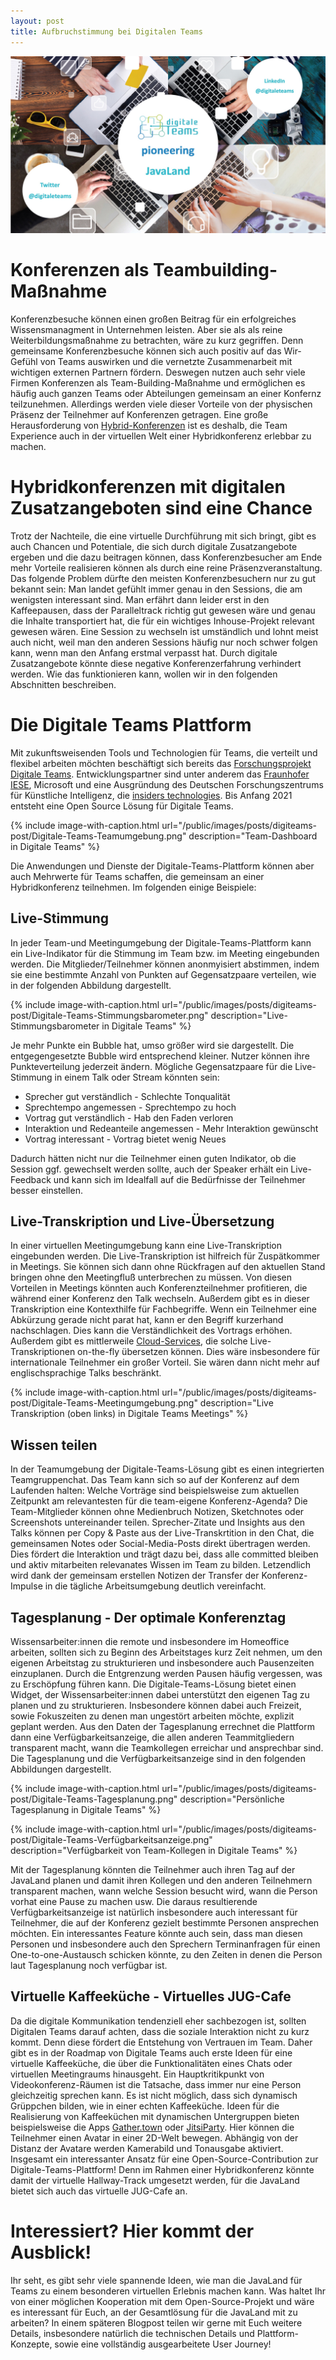 ```yaml
---
layout: post
title: Aufbruchstimmung bei Digitalen Teams
---
```


![Team Experience auf der JavaLand](/public/images/posts/digiteams-post/Grafik-Digitale-Teams-JavaLand.jpg)

# Konferenzen als Teambuilding-Maßnahme
Konferenzbesuche können einen großen Beitrag für ein erfolgreiches Wissensmanagment in Unternehmen
leisten. Aber sie als als reine Weiterbildungsmaßnahme zu betrachten, wäre zu kurz gegriffen. Denn 
gemeinsame Konferenzbesuche können sich auch
positiv auf das Wir-Gefühl von Teams auswirken und die vernetzte Zusammenarbeit mit wichtigen externen 
Partnern fördern. Deswegen nutzen auch sehr viele Firmen Konferenzen als  Team-Building-Maßnahme und ermöglichen es häufig auch ganzen Teams oder Abteilungen gemeinsam an 
einer Konfernz teilzunehmen. Allerdings werden viele dieser Vorteile von der physischen Präsenz der Teilnehmer auf Konferenzen getragen. 
Eine große Herausforderung von [Hybrid-Konferenzen](/2020/06/28/was-bleibt/) ist es deshalb, die Team Experience auch in der virtuellen 
Welt einer Hybridkonferenz erlebbar zu machen.

# Hybridkonferenzen mit digitalen Zusatzangeboten sind eine Chance
Trotz der Nachteile, die eine virtuelle Durchführung mit sich bringt, gibt es auch Chancen und 
Potentiale, die sich durch digitale Zusatzangebote ergeben und die dazu beitragen können, dass Konferenzbesucher
am Ende mehr Vorteile realisieren können als durch eine reine Präsenzveranstaltung.
Das folgende Problem dürfte den meisten Konferenzbesuchern nur zu gut bekannt sein: Man landet gefühlt 
immer genau
in den Sessions, die am wenigsten interessant sind. Man erfährt dann 
leider erst in den Kaffeepausen, dass der Paralleltrack
richtig gut gewesen wäre und genau die Inhalte transportiert hat, die für ein wichtiges 
Inhouse-Projekt relevant gewesen wären. Eine Session zu wechseln ist umständlich und lohnt meist auch nicht, 
weil man den anderen Sessions
häufig nur noch schwer folgen kann, wenn man den Anfang erstmal verpasst hat. Durch digitale Zusatzangebote
könnte diese negative Konferenzerfahrung verhindert werden. Wie das funktionieren kann, wollen wir in den folgenden Abschnitten beschreiben.
 

# Die Digitale Teams Plattform 
Mit zukunftsweisenden Tools und Technologien für Teams, die verteilt und flexibel arbeiten möchten 
beschäftigt sich bereits das [Forschungsprojekt Digitale Teams](https://www.digitale-teams.de/). Entwicklungspartner sind unter anderem 
das [Fraunhofer IESE](https://www.iese.fraunhofer.de), Microsoft und eine Ausgründung des Deutschen 
Forschungszentrums für Künstliche Intelligenz, die [insiders technologies](https://www.insiders-technologies.de). Bis Anfang 2021 entsteht eine Open Source Lösung für
Digitale Teams.

{% include image-with-caption.html url="/public/images/posts/digiteams-post/Digitale-Teams-Teamumgebung.png" description="Team-Dashboard in Digitale Teams" %}
 
Die Anwendungen und Dienste der Digitale-Teams-Plattform können aber auch Mehrwerte für 
Teams schaffen, die gemeinsam an einer Hybridkonferenz teilnehmen. Im folgenden einige Beispiele:

## Live-Stimmung
In jeder Team-und Meetingumgebung der Digitale-Teams-Plattform kann ein Live-Indikator für die 
Stimmung im Team bzw. im Meeting eingebunden werden. Die Mitglieder/Teilnehmer können anonmyisiert abstimmen, indem sie eine 
bestimmte Anzahl von Punkten auf Gegensatzpaare verteilen, wie in der folgenden Abbildung dargestellt. 

{% include image-with-caption.html url="/public/images/posts/digiteams-post/Digitale-Teams-Stimmungsbarometer.png" description="Live-Stimmungsbarometer in Digitale Teams" %}

Je mehr Punkte ein Bubble hat, umso größer wird sie dargestellt. Die 
entgegengesetzte Bubble wird entsprechend kleiner. Nutzer können ihre Punkteverteilung jederzeit ändern.
Mögliche Gegensatzpaare für die Live-Stimmung in einem Talk oder Stream könnten sein:

* Sprecher gut verständlich - Schlechte Tonqualität
* Sprechtempo angemessen - Sprechtempo zu hoch
* Vortrag gut verständlich - Hab den Faden verloren
* Interaktion und Redeanteile angemessen - Mehr Interaktion gewünscht
* Vortrag interessant - Vortrag bietet wenig Neues

Dadurch hätten nicht nur die Teilnehmer einen guten Indikator, ob die Session ggf. gewechselt werden 
sollte, auch der Speaker erhält ein Live-Feedback und kann sich im Idealfall auf die Bedürfnisse der
Teilnehmer besser einstellen.

## Live-Transkription und Live-Übersetzung
In einer virtuellen Meetingumgebung kann eine Live-Transkription eingebunden werden. Die 
Live-Transkription ist hilfreich für Zuspätkommer in Meetings. Sie können sich dann ohne Rückfragen
auf den aktuellen Stand bringen ohne den Meetingfluß unterbrechen zu müssen. Von diesen Vorteilen in Meetings
könnten auch Konferenzteilnehmer profitieren, die während einer Konferenz den Talk wechseln. Außerdem gibt es in dieser
Transkription eine Kontexthilfe für Fachbegriffe. Wenn ein Teilnehmer eine Abkürzung gerade nicht 
parat hat, kann er den Begriff kurzerhand nachschlagen. Dies kann die Verständlichkeit des Vortrags
erhöhen. Außerdem gibt es mittlerweile [Cloud-Services](https://www.microsoft.com/en-us/microsoft-365/blog/2020/07/08/reimagining-virtual-collaboration-future-work-learning/), die solche Live-Transkriptionen on-the-fly
übersetzen können. Dies wäre insbesondere für internationale Teilnehmer ein großer Vorteil. Sie 
wären dann nicht mehr auf englischsprachige Talks beschränkt. 

{% include image-with-caption.html url="/public/images/posts/digiteams-post/Digitale-Teams-Meetingumgebung.png" description="Live Transkription (oben links) in Digitale Teams Meetings" %}


## Wissen teilen
In der Teamumgebung der Digitale-Teams-Lösung gibt es einen integrierten Teamgruppenchat. Das Team kann sich
so auf der Konferenz auf dem Laufenden halten: Welche Vorträge sind beispielsweise zum aktuellen 
Zeitpunkt am
relevantesten für die team-eigene Konferenz-Agenda? Die Team-Mitglieder können ohne
Medienbruch Notizen, Sketchnotes oder Screenshots untereinander teilen. Sprecher-Zitate und Insights
aus den Talks 
können per Copy & Paste aus der Live-Transkrtition in den Chat, die gemeinsamen Notes oder 
Social-Media-Posts direkt übertragen werden. Dies fördert die Interaktion und trägt dazu bei, dass alle 
committed bleiben und aktiv mitarbeiten relevanates Wissen im Team zu bilden.
Letzendlich wird dank der gemeinsam erstellen Notizen der Transfer der Konferenz-Impulse in die tägliche
Arbeitsumgebung deutlich vereinfacht.


## Tagesplanung - Der optimale Konferenztag
Wissensarbeiter:innen die remote und insbesondere im Homeoffice arbeiten, sollten sich zu Beginn des 
Arbeitstages kurz Zeit nehmen, um den eigenen Arbeitstag zu strukturieren und insbesondere auch
Pausenzeiten einzuplanen. Durch die Entgrenzung werden Pausen häufig vergessen, was zu Erschöpfung
führen kann. Die Digitale-Teams-Lösung bietet einen Widget, der Wissensarbeiter:innen dabei 
unterstützt den eigenen Tag zu planen und zu strukturieren. Insbesondere können dabei auch 
Freizeit, sowie Fokuszeiten zu denen man ungestört arbeiten möchte, explizit geplant werden. Aus
den Daten der Tagesplanung errechnet die Plattform dann eine Verfügbarkeitsanzeige, die allen 
anderen Teammitgliedern transparent macht, wann die Teamkollegen erreichar und ansprechbar sind. Die
Tagesplanung und die Verfügbarkeitsanzeige sind in den folgenden Abbildungen dargestellt.

{% include image-with-caption.html url="/public/images/posts/digiteams-post/Digitale-Teams-Tagesplanung.png" description="Persönliche Tagesplanung in Digitale Teams" %}

{% include image-with-caption.html url="/public/images/posts/digiteams-post/Digitale-Teams-Verfügbarkeitsanzeige.png" description="Verfügbarkeit von Team-Kollegen in Digitale Teams" %}

Mit der Tagesplanung könnten die Teilnehmer auch ihren Tag auf der JavaLand planen und damit ihren 
Kollegen und den anderen Teilnehmern transparent machen, wann welche Session besucht wird, wann die
Person vorhat eine Pause zu machen usw. Die daraus resultierende Verfügbarkeitsanzeige ist natürlich 
insbesondere auch interessant für Teilnehmer, die auf der Konferenz gezielt bestimmte Personen ansprechen
möchten. Ein interessantes Feature könnte auch sein, dass man diesen Personen und insbesondere auch den Sprechern
Terminanfragen für einen One-to-one-Austausch schicken könnte, zu den Zeiten in denen die Person laut Tagesplanung
noch verfügbar ist.

## Virtuelle Kaffeeküche - Virtuelles JUG-Cafe 
Da die digitale Kommunikation tendenziell eher sachbezogen ist, sollten Digitalen Teams
darauf achten, dass die soziale Interaktion nicht zu kurz kommt. Denn diese fördert die 
Entstehung von Vertrauen im Team. Daher gibt es in der Roadmap von Digitale Teams
auch erste Ideen für eine virtuelle Kaffeeküche, die über die Funktionalitäten eines Chats oder 
virtuellen Meetingraums hinausgeht. Ein Hauptkritikpunkt von Videokonferenz-Räumen ist die Tatsache,
dass immer nur eine Person gleichzeitig sprechen kann. Es ist nicht möglich, dass sich dynamisch
Grüppchen bilden, wie in einer echten Kaffeeküche. Ideen für die Realisierung von Kaffeeküchen mit 
dynamischen Untergruppen bieten beispielsweise die Apps [Gather.town](https://gather.town/) oder 
[JitsiParty](https://github.com/JitsiPartyTeam/jitsi-party). Hier können die Teilnehmer einen
Avatar in einer 2D-Welt bewegen. Abhängig von der Distanz der Avatare werden Kamerabild und Tonausgabe 
aktiviert. Insgesamt ein interessanter Ansatz für eine Open-Source-Contribution zur Digitale-Teams-Plattform! 
Denn im Rahmen einer Hybridkonferenz könnte damit der virtuelle Hallway-Track umgesetzt werden, für die 
JavaLand bietet sich auch das virtuelle JUG-Cafe an.


# Interessiert? Hier kommt der Ausblick!
Ihr seht, es gibt sehr viele spannende Ideen, wie man die JavaLand für Teams zu einem besonderen
virtuellen Erlebnis machen kann. Was haltet Ihr von einer möglichen Kooperation mit dem Open-Source-Projekt 
 und wäre es interessant für Euch, an der Gesamtlösung für die JavaLand mit zu arbeiten?
In einem späteren Blogpost teilen wir gerne mit Euch weitere Details, insbesondere natürlich die 
technischen Details und Plattform-Konzepte, sowie eine vollständig ausgearbeitete User Journey! 



 
 







